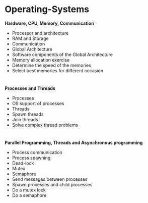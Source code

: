 # Operating-Systems

**Hardware, CPU, Memory, Communication**
* Processor and architecture  
* RAM and Storage  
* Communication  
* Global Architecture  
* Software components of the Global Architecture  
* Memory allocation exercise  
* Determine the speed of the memories  
* Select best memories for different occasion  
#
**Processes and Threads**
* Processes
* OS support of processes
* Threads
* Spawn threads
* Join threads
* Solve complex thread problems
#
**Parallel Programming, Threads and Asynchronous programming**
* Process communication
* Process spawning
* Dead-lock
* Mutex
* Semaphore
* Send messages between processes
* Spawn processes and child processes
* Do a mutex lock
* Do a semaphore
